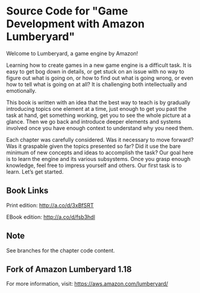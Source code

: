 # Source Code for "Game Development with Amazon Lumberyard"

Welcome to Lumberyard, a game engine by Amazon!

Learning how to create games in a new game engine is a difficult task. It is easy to get bog down in details, or get stuck on an issue with no way to figure out what is going on, or how to find out what is going wrong, or even how to tell what is going on at all? It is challenging both intellectually and emotionally. 

This book is written with an idea that the best way to teach is by gradually introducing topics one element at a time, just enough to get you past the task at hand, get something working, get you to see the whole picture at a glance. Then we go back and introduce deeper elements and systems involved once you have enough context to understand why you need them.

Each chapter was carefully considered. Was it necessary to move forward? Was it graspable given the topics presented so far? Did it use the bare minimum of new concepts and ideas to accomplish the task? Our goal here is to learn the engine and its various subsystems. Once you grasp enough knowledge, feel free to impress yourself and others. Our first task is to learn. Let’s get started.

## Book Links

Print edition: http://a.co/d/3xBfSRT

EBook edition: http://a.co/d/fsb3hdl

## Note

See branches for the chapter code content.

## Fork of Amazon Lumberyard 1.18
For more information, visit: https://aws.amazon.com/lumberyard/
